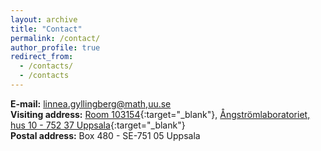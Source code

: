 ```yaml
---
layout: archive
title: "Contact"
permalink: /contact/
author_profile: true
redirect_from: 
  - /contacts/
  - /contacts
---
```


**E-mail:** [linnea.gyllingberg@math,uu.se](mailto:linnea.gyllingberg@math.uu.se)\
**Visiting address:** [Room 103154](https://link.mazemap.com/ISzJLtL1){:target="_blank"}, 
[Ångströmlaboratoriet, hus 10 - 752 37 Uppsala](https://goo.gl/maps/EZumPhF7q7A2){:target="_blank"}\
**Postal address:**  Box 480 - SE-751 05 Uppsala
